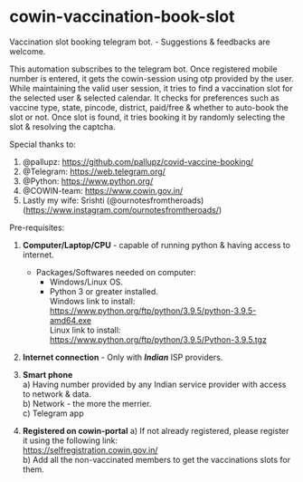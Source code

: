 # cowin-vaccination-book-slot
Vaccination slot booking telegram bot. - Suggestions &amp; feedbacks are welcome.

This automation subscribes to the telegram bot. Once registered mobile number is entered, it gets the cowin-session using otp provided by the user.
While maintaining the valid user session, it tries to find a vaccination slot for the selected user & selected calendar.
It checks for preferences such as vaccine type, state, pincode, district, paid/free & whether to auto-book the slot or not.
Once slot is found, it tries booking it by randomly selecting the slot & resolving the captcha.

Special thanks to:
1) @pallupz: https://github.com/pallupz/covid-vaccine-booking/
2) @Telegram: https://web.telegram.org/
3) @Python: https://www.python.org/
4) @COWIN-team: https://www.cowin.gov.in/
5) Lastly my wife: Srishti (@ournotesfromtheroads) (https://www.instagram.com/ournotesfromtheroads/)

Pre-requisites:

1) **Computer/Laptop/CPU** - capable of running python & having access to internet.<br>
   -  Packages/Softwares needed on computer:<br>
      - Windows/Linux OS.<br>
      - Python 3 or greater installed.<br>
         Windows link to install: https://www.python.org/ftp/python/3.9.5/python-3.9.5-amd64.exe<br>
         Linux link to install: https://www.python.org/ftp/python/3.9.5/Python-3.9.5.tgz<br>
      
2) **Internet connection** - Only with **_Indian_** ISP providers.

3) **Smart phone**<br>
   a) Having number provided by any Indian service provider with access to network & data.<br>
   b) Network  - the more the merrier.<br>
   c) Telegram app<br>

4) **Registered on cowin-portal**
   a) If not already registered, please register it using the following link:<br>
      https://selfregistration.cowin.gov.in/<br>
   b) Add all the non-vaccinated members to get the vaccinations slots for them.<br>

 
